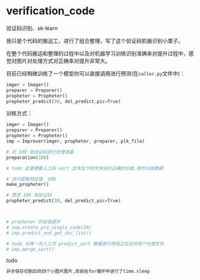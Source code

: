 # verification_code
验证码识别、sk-learn

我只是个代码的搬运工，进行了组合整理，写了这个验证码机器识别小栗子。

在整个代码搬运和整理的过程中以及对机器学习训练识别准确率对提升过程中，感觉对图片对处理方式对正确率对提升非常大。

目前已经稍微训练了一个模型你可以直接调用进行预测(在`caller.py`文件中)：
```python
imger = Imager()
preparer = Preparer()
propheter = Propheter()
propheter_predict(30, del_predict_pic=True)

```

训练方式：

```python
imger = Imager()
preparer = Preparer()
propheter = Propheter()
imp = Improver(imger, propheter, preparer, plk_file)

# 对 100 张验证码进行处理准备
preparation(100)

# todo 这里需要人工将 sort 文件加下的文件进行正确的分类,用作训练数据

# 进行提取特征值，训练
make_propheter()

# 预测 100 张验证码
propheter_predict(30, del_predict_pic=True)



# propheter 的自我提升
# imp.create_pre_single_code(20)
# imp.predict_and_get_doc_list()

# todo 当再一次人工对 predict_sort 数据进行筛选之后合并两个分类文件
# imp.merge_sort()
```


todo
```python
异步保存切割后的四个小图片图片,目前在for循环中进行了time.sleep
```